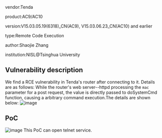 vendor:Tenda

product:AC9/AC10 

version:V15.03.05.19(6318)_CN(AC9),  V15.03.06.23_CN(AC10) and earlier

type:Remote Code Execution

author:Shaojie Zhang

institution:NISL@Tsinghua University

Vulnerability description
-------------------------
We find a RCE vulnerability in Tenda's router after connecting to it. Details are as follows:
While the router's web server--httpd processing the `mac` parameter for a post request, the value is directly passed to doSystemCmd function, causing a arbitrary command execution.The details are shown below:
![image](https://github.com/zsjevilhex/iot/blob/master/route/tenda/tenda-04/image4.jpg)

PoC
-------------------------
![image](https://github.com/zsjevilhex/iot/blob/master/route/tenda/tenda-04/image5.jpg)
This PoC can open telnet service.
